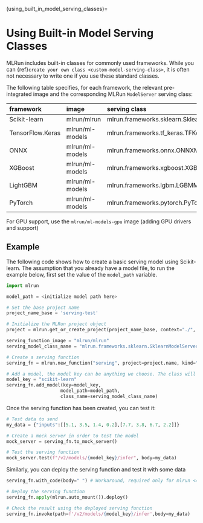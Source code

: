 (using_built_in_model_serving_classes)=
# Using Built-in Model Serving Classes

MLRun includes built-in classes for commonly used frameworks. While you can {ref}`create your own class <custom-model-serving-class>`, it is often not necessary to write one if you use these standard classes.

The following table specifies, for each framework, the relevant pre-integrated image and the corresponding MLRun `ModelServer` serving class:

|framework       |image          |serving class                               |
|:---------------|:--------------|:-------------------------------------------|
|Scikit-learn    |mlrun/mlrun    |mlrun.frameworks.sklearn.SklearnModelServer |
|TensorFlow.Keras|mlrun/ml-models|mlrun.frameworks.tf_keras.TFKerasModelServer|
|ONNX            |mlrun/ml-models|mlrun.frameworks.onnx.ONNXModelServer       |
|XGBoost         |mlrun/ml-models|mlrun.frameworks.xgboost.XGBoostModelServer | 
|LightGBM        |mlrun/ml-models|mlrun.frameworks.lgbm.LGBMModelServer       |
|PyTorch         |mlrun/ml-models|mlrun.frameworks.pytorch.PyTorchModelServer |

For GPU support, use the `mlrun/ml-models-gpu` image (adding GPU drivers and support)

## Example

The following code shows how to create a basic serving model using Scikit-learn. The assumption that you already have a model file, to run the example below, first set the value of the `model_path` variable.

``` python
import mlrun

model_path = <initialize model path here>

# Set the base project name
project_name_base = 'serving-test'

# Initialize the MLRun project object
project = mlrun.get_or_create_project(project_name_base, context="./", user_project=True)

serving_function_image = "mlrun/mlrun"
serving_model_class_name = "mlrun.frameworks.sklearn.SklearnModelServer"

# Create a serving function
serving_fn = mlrun.new_function("serving", project=project.name, kind="serving", image=serving_function_image)

# Add a model, the model key can be anything we choose. The class will be the built-in scikit-learn model server class
model_key = "scikit-learn"
serving_fn.add_model(key=model_key,
                    model_path=model_path,
                    class_name=serving_model_class_name)
```

Once the serving function has been created, you can test it:

``` python
# Test data to send
my_data = {"inputs":[[5.1, 3.5, 1.4, 0.2],[7.7, 3.8, 6.7, 2.2]]}

# Create a mock server in order to test the model
mock_server = serving_fn.to_mock_server()

# Test the serving function
mock_server.test(f"/v2/models/{model_key}/infer", body=my_data)
```

Similarly, you can deploy the serving function and test it with some data

``` python
serving_fn.with_code(body=" ") # Workaround, required only for mlrun <= 1.0.2

# Deploy the serving function
serving_fn.apply(mlrun.auto_mount()).deploy()

# Check the result using the deployed serving function
serving_fn.invoke(path=f'/v2/models/{model_key}/infer',body=my_data)
```